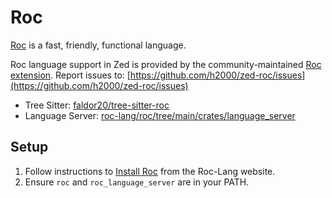 # Roc

[Roc](https://www.roc-lang.org/) is a fast, friendly, functional language.

Roc language support in Zed is provided by the community-maintained [Roc extension](https://github.com/h2000/zed-roc).
Report issues to: [https://github.com/h2000/zed-roc/issues](https://github.com/h2000/zed-roc/issues)

- Tree Sitter: [faldor20/tree-sitter-roc](https://github.com/faldor20/tree-sitter-roc)
- Language Server: [roc-lang/roc/tree/main/crates/language_server](https://github.com/roc-lang/roc/tree/main/crates/language_server)

## Setup

1. Follow instructions to [Install Roc](https://www.roc-lang.org/install) from the Roc-Lang website.
2. Ensure `roc` and `roc_language_server` are in your PATH.
